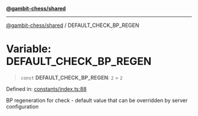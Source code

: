 [**@gambit-chess/shared**](../README.md)

***

[@gambit-chess/shared](../globals.md) / DEFAULT\_CHECK\_BP\_REGEN

# Variable: DEFAULT\_CHECK\_BP\_REGEN

> `const` **DEFAULT\_CHECK\_BP\_REGEN**: `2` = `2`

Defined in: [constants/index.ts:88](https://github.com/cango91/gambit-chess/blob/eb72863bad5303683d8e9d112378354ee1ab9ca6/shared/src/constants/index.ts#L88)

BP regeneration for check - default value that can be overridden by server configuration
